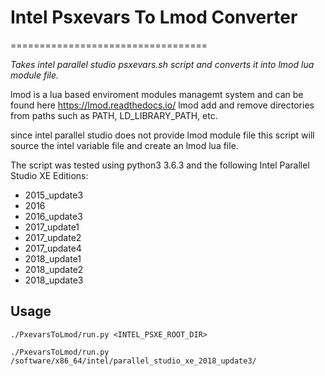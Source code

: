 # Intel Psxevars To Lmod Converter
==================================

*Takes intel parallel studio psxevars.sh script and converts it into lmod lua module file.*

lmod is a lua based enviroment modules managemt system and can be found here https://lmod.readthedocs.io/
lmod add and remove directories from paths such as PATH, LD_LIBRARY_PATH, etc.

since intel parallel studio does not provide lmod module file this script
will source the intel variable file and create an lmod lua file.

The script was tested using python3 3.6.3
and the following Intel Parallel Studio XE Editions:

* 2015_update3
* 2016
* 2016_update3
* 2017_update1
* 2017_update2
* 2017_update4
* 2018_update1
* 2018_update2
* 2018_update3

Usage
-----
```
./PxevarsToLmod/run.py <INTEL_PSXE_ROOT_DIR>
```
```
./PxevarsToLmod/run.py /software/x86_64/intel/parallel_studio_xe_2018_update3/
```
